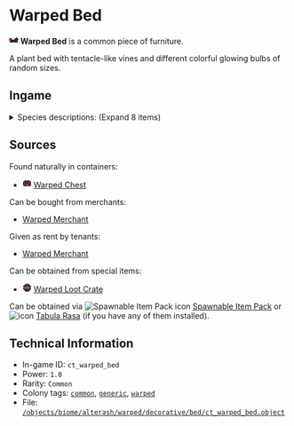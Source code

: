 # Warped Bed

<img src="https://raw.githubusercontent.com/Ceterai/Enternia/main/objects/biome/alterash/warped/decorative/bed/icon.png" alt="Warped Bed icon" loading="lazy" height="16px" width="auto" /> **Warped Bed** is a common piece of furniture.

A plant bed with tentacle-like vines and different colorful glowing bulbs of random sizes.

## Ingame

<details markdown="1"><summary>Species descriptions: (Expand 8 items)</summary>

- Alta: A bed made from warped growth. Such growth is hard to manage and contain, which is why it looks so chaotic.
- Apex: This bed looks disgustingly.
- Avian: I didn't want to sleep anyway.
- Floran: Bad plant want to deceive Floran! To get to ssleep and then eat Floran up!! Floran should ssstay away.
- Glitch: Sarcastic. A best choice if you want a good rest at night.
- Human: I-I-I t-think I prefer to stay awake tonight.
- Hylotl: A horrifying living bed. You can sleep here if you want to see a nightmare.
- Novakid: This bed won't look that scary if we bring some music with us.

</details>

## Sources

Found naturally in containers:

- <img src="https://raw.githubusercontent.com/Ceterai/Enternia/main/objects/biome/alterash/warped/decorative/chest/icon.png" alt="Warped Chest icon" loading="lazy" height="16px" width="auto" /> [Warped Chest](https://ceterai.github.io/MyEnternia/Wiki/WarpedChest)

Can be bought from merchants:

- [Warped Merchant](https://ceterai.github.io/MyEnternia/Wiki/WarpedMerchant)

Given as rent by tenants:

- [Warped Merchant](https://ceterai.github.io/MyEnternia/Wiki/WarpedMerchant)

Can be obtained from special items:

- <img src="https://raw.githubusercontent.com/Ceterai/Enternia/main/items/active/alta/loot/biome/ct_warped_loot.png" alt="Warped Loot Crate icon" loading="lazy" height="16px" width="auto" /> [Warped Loot Crate](https://ceterai.github.io/MyEnternia/Wiki/WarpedLootCrate)

Can be obtained via <img src="https://raw.githubusercontent.com/Silverfeelin/Starbound-SpawnableItemPack/master/interface/sip/iconSmall.png" alt="Spawnable Item Pack icon" width="18" height="14"/> [Spawnable Item Pack](https://steamcommunity.com/sharedfiles/filedetails/?id=733665104) or <img src="https://steamuserimages-a.akamaihd.net/ugc/263843960696222713/3EC9A7C005541F7D577EBCB8C5736B4EFC9973D6/" alt="icon" width="8" height="12"/> [Tabula Rasa](https://community.playstarbound.com/resources/the-tabula-rasa.3222/) (if you have any of them installed).

## Technical Information

- In-game ID: `ct_warped_bed`
- Power: `1.0`
- Rarity: `Common`
- Colony tags: [`common`](https://ceterai.github.io/MyEnternia/Wiki/Tags/Common), [`generic`](https://ceterai.github.io/MyEnternia/Wiki/Tags/Generic), [`warped`](https://ceterai.github.io/MyEnternia/Wiki/Tags/Warped)
- File: [`/objects/biome/alterash/warped/decorative/bed/ct_warped_bed.object`](https://github.com/Ceterai/Enternia/blob/main/objects/biome/alterash/warped/decorative/bed/ct_warped_bed.object)
